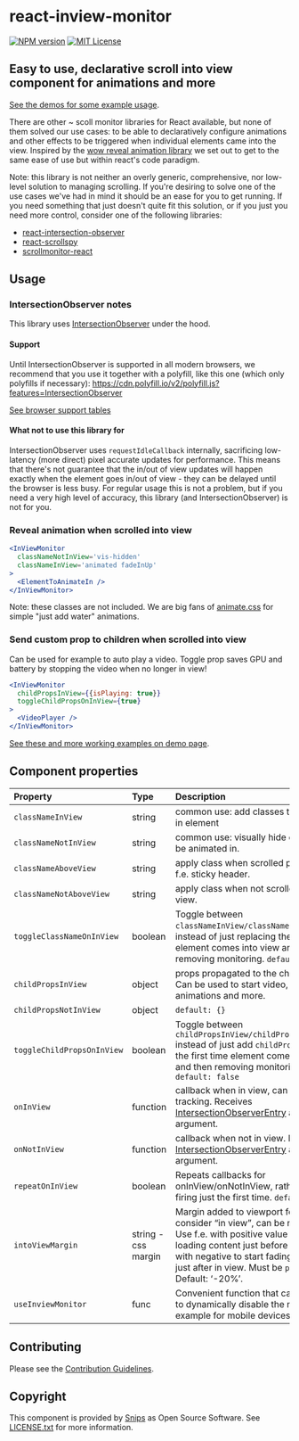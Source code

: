 # react-inview-monitor

[![NPM version](https://badge.fury.io/js/react-inview-monitor.svg)](https://www.npmjs.com/package/react-inview-monitor)
[![MIT License](https://img.shields.io/badge/license-MIT-blue.svg)](https://github.com/snipsco/react-inview-monitor/blob/master/LICENSE.txt)

## Easy to use, declarative scroll into view component for animations and more
[See the demos for some example usage](https://snipsco.github.io/react-inview-monitor/).

There are other ~ scoll monitor libraries for React available, but none of them solved our use cases: to be able to declaratively configure animations and other effects to be
triggered when individual elements came into the view. Inspired by the [wow reveal animation library](http://mynameismatthieu.com/WOW/) we set out to get to the same ease of use but within react's code paradigm.

Note: this library is not neither an overly generic, comprehensive, nor low-level solution to managing scrolling. If you're desiring to solve one of the use cases we've had in mind it should be an ease for you to get running. If you need something that just doesn't quite fit this solution, or if you just you need more control, consider one of the following libraries:
- [react-intersection-observer](https://github.com/thebuilder/react-intersection-observer)
- [react-scrollspy](https://github.com/makotot/react-scrollspy)
- [scrollmonitor-react](https://github.com/stutrek/scrollmonitor-react)

## Usage

### IntersectionObserver notes
This library uses [IntersectionObserver](https://developer.mozilla.org/en-US/docs/Web/API/Intersection_Observer_API) under the hood.

#### Support
 Until IntersectionObserver is supported in all modern browsers, we recommend that you use it together with a polyfill, like this one (which only polyfills if necessary):
https://cdn.polyfill.io/v2/polyfill.js?features=IntersectionObserver

[See browser support tables](https://caniuse.com/#search=intersection)

#### What not to use this library for
IntersectionObserver uses `requestIdleCallback` internally, sacrificing low-latency (more direct) pixel accurate updates for performance. This means that there's not guarantee that the in/out of view updates will happen exactly when the element goes in/out of view - they can be delayed until the browser is less busy. For regular usage this is not a problem, but if you need a very high level of accuracy, this library (and IntersectionObserver) is not for you.


### Reveal animation when scrolled into view
```jsx
<InViewMonitor
  classNameNotInView='vis-hidden'
  classNameInView='animated fadeInUp'
>
  <ElementToAnimateIn />
</InViewMonitor>
```
Note: these classes are not included. We are big fans of [animate.css](https://github.com/daneden/animate.css) for simple "just add water" animations.

### Send custom prop to children when scrolled into view
Can be used for example to auto play a video.
Toggle prop saves GPU and battery by stopping the video when no longer in view!
```jsx
<InViewMonitor
  childPropsInView={{isPlaying: true}}
  toggleChildPropsOnInView={true}
>
  <VideoPlayer />
</InViewMonitor>
```

[See these and more working examples on demo page](https://snipsco.github.io/react-inview-monitor/).


## Component properties

| Property | Type | Description
:---|:---|:---
| `classNameInView` | string | common use: add classes to animate in element |
| `classNameNotInView` | string | common use: visually hide element to be animated in. |
| `classNameAboveView` | string | apply class when scrolled past view, f.e. sticky header. |
| `classNameNotAboveView` | string | apply class when not scrolled past view. |
| `toggleClassNameOnInView` | boolean | Toggle between `classNameInView/classNameNotInView`, instead of just replacing the first time element comes into view and then removing monitoring. `default: false` |
| `childPropsInView` | object | props propagated to the child element. Can be used to start video, complex animations and more. |
| `childPropsNotInView` | object | `default: {}` |
| `toggleChildPropsOnInView` | boolean | Toggle between `childPropsInView/childPropsNotInView` instead of just add `childPropsInView` the first time element comes into view and then removing monitoring.. `default: false` |
| `onInView` | function | callback when in view, can be used for tracking. Receives [IntersectionObserverEntry](https://developer.mozilla.org/en-US/docs/Web/API/IntersectionObserverEntry) as argument. |
| `onNotInView` | function | callback when not in view. Receives [IntersectionObserverEntry](https://developer.mozilla.org/en-US/docs/Web/API/IntersectionObserverEntry) as argument. |
| `repeatOnInView` | boolean | Repeats callbacks for onInView/onNotInView, rather than firing just the first time. `default: false` |
| `intoViewMargin` | string - css margin | Margin added to viewport for area to consider “in view”, can be negative. Use f.e. with positive value for lazy loading content just before in view, or with negative to start fading in element just after in view. Must be `px` or `%`. Default: ‘-20%’.  |
| `useInviewMonitor` | func | Convenient function that can be used to dynamically disable the monitor, for example for mobile devices. |

## Contributing

Please see the [Contribution Guidelines](https://github.com/snipsco/react-scrolling-color-background/blob/master/CONTRIBUTING.md).

## Copyright
This component is provided by [Snips](https://snips.ai) as Open Source Software. See [LICENSE.txt](https://github.com/snipsco/react-inview-monitor/blob/master/LICENSE.txt) for more information.
